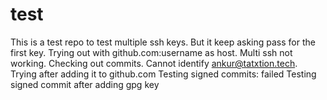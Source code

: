 # test

This is a test repo to test multiple ssh keys.
But it keep asking pass for the first key.
Trying out with github.com:username as host.
Multi ssh not working. Checking out commits.
Cannot identify ankur@tatxtion.tech. Trying after adding it to github.com
Testing signed commits: failed
Testing signed commit after adding gpg key